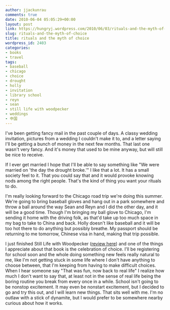 ```yaml
---
author: jjackunrau
comments: true
date: 2010-06-04 05:05:29+00:00
layout: post
link: https://hungryj.wordpress.com/2010/06/03/rituals-and-the-myth-of-choice/
slug: rituals-and-the-myth-of-choice
title: rituals and the myth of choice
wordpress_id: 2403
categories:
- books
- travel
tags:
- baseball
- chicago
- choice
- drought
- holly
- invitation
- library school
- reyn
- sean
- still life with woodpecker
- weddings
- 中国
---
```


I've been getting fancy mail in the past couple of days. A classy wedding invitation, pictures from a wedding I couldn't make it to, and a letter saying I'll be getting a bunch of money in the next few months. That last one wasn't very fancy. And it's money that used to be mine anyway, but will still be nice to receive.

If I ever get married I hope that I'll be able to say something like "We were married on 'the day the drought broke.'" I like that a lot. It has a small society feel to it. That you could say that and it would provoke knowing nods among the right people. That's the kind of thing you want your rituals to do.

I'm really looking forward to the Chicago road trip we're doing this summer. We're going to bring baseball gloves and hang out in a park somewhere and throw a ball around the way Sean and Reyn and I did the other day, and it will be a good time. Though I'm bringing my ball glove to Chicago, I'm sending it home with the driving folk, as that'd take up too much space in my bag to take to China and back. Holly doesn't like baseball and it will be too hot there to do anything but possibly breathe. My passport should be returning to me tomorrow, Chinese visa in hand, making that trip possible.

I just finished Still Life with Woodpecker ([review here](http://librarianaut.wordpress.com/2010/06/03/book-review-still-life-with-woodpecker/)) and one of the things I appreciate about that book is the celebration of choice. I'll be registering for school soon and the whole doing something new feels really natural to me, like I'm not getting stuck in some life where I don't have anything to choose between, that I'm keeping from having to make difficult choices. When I hear someone say "That was fun, now back to real life" I realize how much I don't want to say that, at least not in the sense of real life being the boring routine you break from every once in a while. School isn't going to be nonstop excitement. It may even be nonstart excitement, but I decided to go and try this out, and I will learn new things. That sits well with me. I'm no outlaw with a stick of dynamite, but I would prefer to be somewhere nearby curious about how it works.
